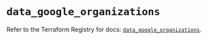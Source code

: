 # `data_google_organizations`

Refer to the Terraform Registry for docs: [`data_google_organizations`](https://registry.terraform.io/providers/hashicorp/google/6.21.0/docs/data-sources/organizations).
